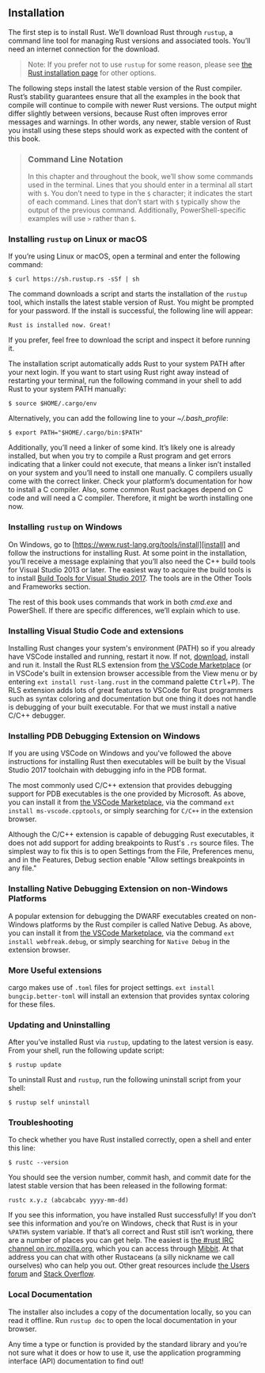 ## Installation

The first step is to install Rust. We’ll download Rust through `rustup`, a
command line tool for managing Rust versions and associated tools. You’ll need
an internet connection for the download.

> Note: If you prefer not to use `rustup` for some reason, please see [the Rust
> installation page](https://www.rust-lang.org/tools/install) for other options.

The following steps install the latest stable version of the Rust compiler.
Rust’s stability guarantees ensure that all the examples in the book that
compile will continue to compile with newer Rust versions. The output might
differ slightly between versions, because Rust often improves error messages
and warnings. In other words, any newer, stable version of Rust you install
using these steps should work as expected with the content of this book.

> ### Command Line Notation
>
> In this chapter and throughout the book, we’ll show some commands used in the
> terminal. Lines that you should enter in a terminal all start with `$`. You
> don’t need to type in the `$` character; it indicates the start of each
> command. Lines that don’t start with `$` typically show the output of the
> previous command. Additionally, PowerShell-specific examples will use `>`
> rather than `$`.

### Installing `rustup` on Linux or macOS

If you’re using Linux or macOS, open a terminal and enter the following command:

```text
$ curl https://sh.rustup.rs -sSf | sh
```

The command downloads a script and starts the installation of the `rustup`
tool, which installs the latest stable version of Rust. You might be prompted
for your password. If the install is successful, the following line will appear:

```text
Rust is installed now. Great!
```

If you prefer, feel free to download the script and inspect it before running
it.

The installation script automatically adds Rust to your system PATH after your
next login. If you want to start using Rust right away instead of restarting
your terminal, run the following command in your shell to add Rust to your
system PATH manually:

```text
$ source $HOME/.cargo/env
```

Alternatively, you can add the following line to your *~/.bash_profile*:

```text
$ export PATH="$HOME/.cargo/bin:$PATH"
```

Additionally, you’ll need a linker of some kind. It’s likely one is already
installed, but when you try to compile a Rust program and get errors indicating
that a linker could not execute, that means a linker isn’t installed on your
system and you’ll need to install one manually. C compilers usually come with
the correct linker. Check your platform’s documentation for how to install a C
compiler. Also, some common Rust packages depend on C code and will need a C
compiler. Therefore, it might be worth installing one now.

### Installing `rustup` on Windows

On Windows, go to [https://www.rust-lang.org/tools/install][install] and follow
the instructions for installing Rust. At some point in the installation, you’ll
receive a message explaining that you’ll also need the C++ build tools for
Visual Studio 2013 or later. The easiest way to acquire the build tools is to
install [Build Tools for Visual Studio 2017][visualstudio]. The tools are in
the Other Tools and Frameworks section.

[install]: https://www.rust-lang.org/tools/install
[visualstudio]: https://www.visualstudio.com/downloads/#build-tools-for-visual-studio-2017

The rest of this book uses commands that work in both *cmd.exe* and PowerShell.
If there are specific differences, we’ll explain which to use.

### Installing Visual Studio Code and extensions

Installing Rust changes your system's environment (PATH) so if you already have 
VSCode installed and running, restart it now.
If not, [download][visualstudiocode], install and run it.
Install the Rust RLS extension from [the VSCode Marketplace][rlsextmarketplace]
  (or in VSCode's built in extension browser accessible from the View menu or 
   by entering `ext install rust-lang.rust` in the command palette <kbd>Ctrl</kbd>+<kbd>P</kbd>).
The RLS extension adds lots of great features to VSCode for Rust programmers 
such as syntax coloring and documentation but one thing it does not handle is 
debugging of your built executable. For that we must install a native C/C++ 
debugger.

[visualstudiocode]: https://code.visualstudio.com/
[rlsextmarketplace]: https://marketplace.visualstudio.com/items?itemName=rust-lang.rust

### Installing PDB Debugging Extension on Windows

If you are using VSCode on Windows and you've followed the above instructions for 
installing Rust then executables will be built by the Visual Studio 2017 toolchain 
with debugging info in the PDB format.

The most commonly used C/C++ extension that provides debugging support for PDB
executables is the one provided by Microsoft. As above, you can install it from 
[the VSCode Marketplace][cpptoolsextmarketplace], via the command `ext install ms-vscode.cpptools`, 
or simply searching for `C/C++` in the extension browser.

Although the C/C++ extension is capable of debugging Rust executables, it does 
not add support for adding breakpoints to Rust's `.rs` source files.
The simplest way to fix this is to open Settings from the File, Preferences 
menu, and in the Features, Debug section enable "Allow settings breakpoints in 
any file."

[cpptoolsextmarketplace]: https://marketplace.visualstudio.com/items?itemName=ms-vscode.cpptools

### Installing Native Debugging Extension on non-Windows Platforms

A popular extension for debugging the DWARF executables created on non-Windows platforms
by the Rust compiler is called Native Debug. As above, you can install it from 
[the VSCode Marketplace][webfreakextmarketplace], via the command `ext install webfreak.debug`, 
or simply searching for `Native Debug` in the extension browser.

[webfreakextmarketplace]: https://marketplace.visualstudio.com/items?itemName=webfreak.debug

### More Useful extensions

cargo makes use of `.toml` files for project settings. 
`ext install bungcip.better-toml` will install an extension that provides 
syntax coloring for these files.

### Updating and Uninstalling

After you’ve installed Rust via `rustup`, updating to the latest version is
easy. From your shell, run the following update script:

```text
$ rustup update
```

To uninstall Rust and `rustup`, run the following uninstall script from your
shell:

```text
$ rustup self uninstall
```

### Troubleshooting

To check whether you have Rust installed correctly, open a shell and enter this
line:

```text
$ rustc --version
```

You should see the version number, commit hash, and commit date for the latest
stable version that has been released in the following format:

```text
rustc x.y.z (abcabcabc yyyy-mm-dd)
```

If you see this information, you have installed Rust successfully! If you don’t
see this information and you’re on Windows, check that Rust is in your `%PATH%`
system variable. If that’s all correct and Rust still isn’t working, there are
a number of places you can get help. The easiest is [the #rust IRC channel on
irc.mozilla.org][irc]<!-- ignore -->, which you can access through
[Mibbit][mibbit]. At that address you can chat with other Rustaceans (a silly
nickname we call ourselves) who can help you out. Other great resources include
[the Users forum][users] and [Stack Overflow][stackoverflow].

[irc]: irc://irc.mozilla.org/#rust
[mibbit]: http://chat.mibbit.com/?server=irc.mozilla.org&channel=%23rust
[users]: https://users.rust-lang.org/
[stackoverflow]: http://stackoverflow.com/questions/tagged/rust

### Local Documentation

The installer also includes a copy of the documentation locally, so you can
read it offline. Run `rustup doc` to open the local documentation in your
browser.

Any time a type or function is provided by the standard library and you’re not
sure what it does or how to use it, use the application programming interface
(API) documentation to find out!
